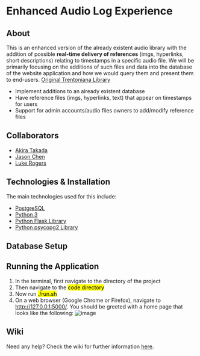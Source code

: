 # Enhanced Audio Log Experience

## About
This is an enhanced version of the already existent audio library with the addition of possible **real-time delivery of references** (imgs, hyperlinks, short descriptions) relating to timestamps in a specific audio file. We will be primarily focusing on the additions of such files and data into the database of the website application and how we would query them and present them to end-users. [Original Trentoniana Library](https://archive.org/search.php?query=trentoniana)
* Implement additions to an already existent database 
* Have reference files (imgs, hyperlinks, text) that appear on timestamps for users
* Support for admin accounts/audio files owners to add/modify reference files

## Collaborators
* [Akira Takada](https://github.com/takadaa1)
* [Jason Chen](https://github.com/jchen39)
* [Luke Rogers](https://github.com/Luke328)

## Technologies & Installation
The main technologies used for this include:
* [PostgreSQL](https://www.postgresql.org/download/)
* [Python 3](https://realpython.com/installing-python/)
* [Python Flask Library](https://flask.palletsprojects.com/en/1.1.x/installation/)
* [Python psycopg2 Library](https://www.psycopg.org/docs/install.html)

## Database Setup

## Running the Application
1. In the terminal, first navigate to the directory of the project
2. Then navigate to the <Mark>code<Mark> directory
3. Now run <Mark>./run.sh<Mark>
4. On a web browser (Google Chrome or Firefox), navigate to http://127.0.0.1:5000/. You should be greeted with a home page that looks like the following:
![image](https://user-images.githubusercontent.com/43418785/117244308-cf8b9400-ae06-11eb-8705-df69f55f7b6b.png)

## Wiki
Need any help? Check the wiki for further information [here](https://github.com/TCNJ-degoodj/stage-2b-group-8/wiki).
